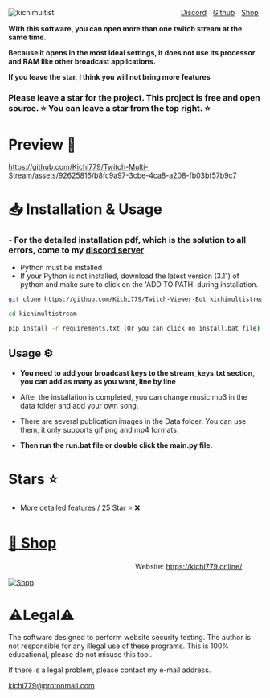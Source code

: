 ![kichimultist](https://github.com/Kichi779/Twitch-Multi-Stream/assets/92625816/a460cc5c-c4fc-4ba0-953d-6cb01d8f6f49)
ㅤㅤㅤㅤㅤㅤㅤㅤㅤㅤㅤㅤㅤㅤㅤㅤㅤㅤㅤ
[Discord](https://discord.gg/fesaScZqpn)ㅤ[Github](https://github.com/Kichi779)ㅤ[Shop](https://kichi779.online/)

**With this software, you can open more than one twitch stream at the same time.**

**Because it opens in the most ideal settings, it does not use its processor and RAM like other broadcast applications.**

**If you leave the star, I think you will not bring more features**



### Please leave a star for the project. This project is free and open source. ⭐ You can leave a star from the top right. ⭐



# Preview 💬
https://github.com/Kichi779/Twitch-Multi-Stream/assets/92625816/b8fc9a97-3cbe-4ca8-a208-fb03bf57b9c7



# 📥 Installation & Usage

### - For the detailed installation pdf, which is the solution to all errors, come to my [discord server](https://discord.gg/UkSJP8RUxc)

- Python must be installed
- If your Python is not installed, download the latest version (3.11) of python and make sure to click on the 'ADD TO PATH' during installation.

  
```sh
git clone https://github.com/Kichi779/Twitch-Viewer-Bot kichimultistream

cd kichimultistream

pip install -r requirements.txt (Or you can click on install.bat file)
```
## Usage ⚙️


- **You need to add your broadcast keys to the stream_keys.txt section, you can add as many as you want, line by line**

- After the installation is completed, you can change music.mp3 in the data folder and add your own song.

- There are several publication images in the Data folder. You can use them, it only supports gif png and mp4 formats.

- **Then run the run.bat file or double click the main.py file.**


# Stars ⭐
- More detailed features / 25 Star ⭐ ❌

# [🛒 Shop](https://kichi779.online/)
  ㅤㅤ  ㅤ
ㅤㅤㅤㅤㅤㅤㅤㅤㅤㅤㅤㅤㅤㅤㅤㅤWebsite: https://kichi779.online/

 [![Shop](https://user-images.githubusercontent.com/92625816/230799946-2af1a68f-ebcf-4379-9d00-0921e9c799bb.png)](https://github.com/Kichi779/Kichi779-SMM-Shop)


# ⚠️Legal⚠️

The software designed to perform website security testing. The author is not responsible for any illegal use of these programs. This is 100% educational, please do not misuse this tool. 

If there is a legal problem, please contact my e-mail address. 

kichi779@protonmail.com


